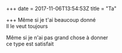+++
date = 2017-11-06T13:54:53Z
title = "Ta"

+++ 
Même si je t'ai beaucoup donné   
Il le veut toujours   
   
Même si je n'ai pas grand chose à donner   
ce type est satisfait